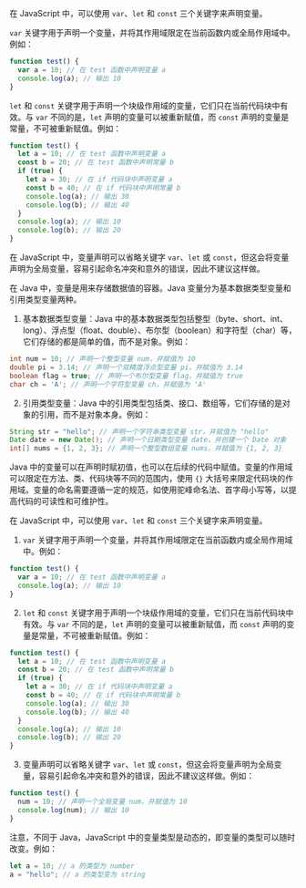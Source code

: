 在 JavaScript 中，可以使用 `var`、`let` 和 `const` 三个关键字来声明变量。

`var` 关键字用于声明一个变量，并将其作用域限定在当前函数内或全局作用域中。例如：

~~~JavaScript
function test() {
  var a = 10; // 在 test 函数中声明变量 a
  console.log(a); // 输出 10
}
~~~

`let` 和 `const` 关键字用于声明一个块级作用域的变量，它们只在当前代码块中有效。与 `var` 不同的是，`let` 声明的变量可以被重新赋值，而 `const` 声明的变量是常量，不可被重新赋值。例如：

~~~JavaScript
function test() {
  let a = 10; // 在 test 函数中声明变量 a
  const b = 20; // 在 test 函数中声明常量 b
  if (true) {
    let a = 30; // 在 if 代码块中声明变量 a
    const b = 40; // 在 if 代码块中声明常量 b
    console.log(a); // 输出 30
    console.log(b); // 输出 40
  }
  console.log(a); // 输出 10
  console.log(b); // 输出 20
}
~~~

在 JavaScript 中，变量声明可以省略关键字 `var`、`let` 或 `const`，但这会将变量声明为全局变量，容易引起命名冲突和意外的错误，因此不建议这样做。




在 Java 中，变量是用来存储数据值的容器。Java 变量分为基本数据类型变量和引用类型变量两种。

1. 基本数据类型变量：Java 中的基本数据类型包括整型（byte、short、int、long）、浮点型（float、double）、布尔型（boolean）和字符型（char）等，它们存储的都是简单的值，而不是对象。例如：

```java
int num = 10; // 声明一个整型变量 num，并赋值为 10
double pi = 3.14; // 声明一个双精度浮点型变量 pi，并赋值为 3.14
boolean flag = true; // 声明一个布尔型变量 flag，并赋值为 true
char ch = 'A'; // 声明一个字符型变量 ch，并赋值为 'A'
```

2. 引用类型变量：Java 中的引用类型包括类、接口、数组等，它们存储的是对象的引用，而不是对象本身。例如：

```java
String str = "hello"; // 声明一个字符串类型变量 str，并赋值为 "hello"
Date date = new Date(); // 声明一个日期类型变量 date，并创建一个 Date 对象
int[] nums = {1, 2, 3}; // 声明一个整型数组变量 nums，并赋值为 {1, 2, 3}
```

Java 中的变量可以在声明时赋初值，也可以在后续的代码中赋值。变量的作用域可以限定在方法、类、代码块等不同的范围内，使用 `{}` 大括号来限定代码块的作用域。变量的命名需要遵循一定的规范，如使用驼峰命名法、首字母小写等，以提高代码的可读性和可维护性。



在 JavaScript 中，可以使用 `var`、`let` 和 `const` 三个关键字来声明变量。

1. `var` 关键字用于声明一个变量，并将其作用域限定在当前函数内或全局作用域中。例如：

```javascript
function test() {
  var a = 10; // 在 test 函数中声明变量 a
  console.log(a); // 输出 10
}
```

2. `let` 和 `const` 关键字用于声明一个块级作用域的变量，它们只在当前代码块中有效。与 `var` 不同的是，`let` 声明的变量可以被重新赋值，而 `const` 声明的变量是常量，不可被重新赋值。例如：

```javascript
function test() {
  let a = 10; // 在 test 函数中声明变量 a
  const b = 20; // 在 test 函数中声明常量 b
  if (true) {
    let a = 30; // 在 if 代码块中声明变量 a
    const b = 40; // 在 if 代码块中声明常量 b
    console.log(a); // 输出 30
    console.log(b); // 输出 40
  }
  console.log(a); // 输出 10
  console.log(b); // 输出 20
}
```

3. 变量声明可以省略关键字 `var`、`let` 或 `const`，但这会将变量声明为全局变量，容易引起命名冲突和意外的错误，因此不建议这样做。例如：

```javascript
function test() {
  num = 10; // 声明一个全局变量 num，并赋值为 10
  console.log(num); // 输出 10
}
```

注意，不同于 Java，JavaScript 中的变量类型是动态的，即变量的类型可以随时改变。例如：

```javascript
let a = 10; // a 的类型为 number
a = "hello"; // a 的类型变为 string
```